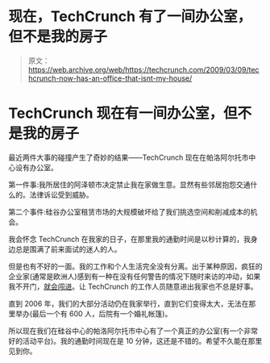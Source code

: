 # 现在，TechCrunch 有了一间办公室，但不是我的房子

> 原文：<https://web.archive.org/web/https://techcrunch.com/2009/03/09/techcrunch-now-has-an-office-that-isnt-my-house/>

# TechCrunch 现在有一间办公室，但不是我的房子

最近两件大事的碰撞产生了奇妙的结果——TechCrunch 现在在帕洛阿尔托市中心设有办公室。

第一件事:我所居住的阿泽顿市决定禁止我在家做生意。显然有些邻居抱怨交通什么的。法律诉讼受到威胁。

第二个事件:硅谷办公室租赁市场的大规模破坏给了我们挑选空间和削减成本的机会。

我会怀念 TechCrunch 在我家的日子，在那里我的通勤时间是以秒计算的，我身边总是围满了前来面试的迷人的人。

但是也有不好的一面。我的工作和个人生活完全没有分离。出于某种原因，疯狂的企业家(通常是欧洲人)感到有一种在没有任何警告的情况下随时来访的冲动，如果我不开门，[就会闯进](https://web.archive.org/web/20230216142517/http://www.wired.com/techbiz/people/magazine/15-07/ff_arrington)。让 TechCrunch 的工作人员随意进出我家也不总是好事。

直到 2006 年，我们的大部分活动仍在我家举行，直到它们变得太大，无法在那里举办(最后一个有 600 人，后院有一个婚礼帐篷)。

所以现在我们在硅谷中心的帕洛阿尔托市中心有了一个真正的办公室(有一个非常好的活动平台)。我的通勤时间现在是 10 分钟，这还是不错的。希望不久能在那里见到你。